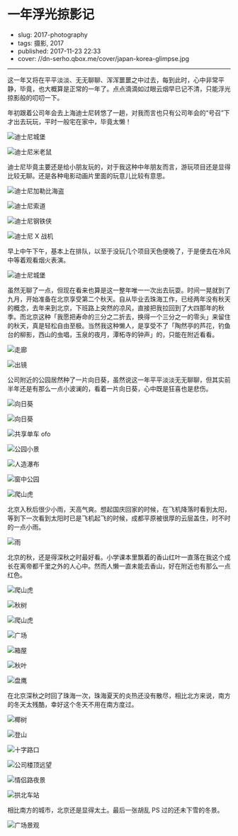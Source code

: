 # 一年浮光掠影记

- slug: 2017-photography
- tags: 摄影, 2017
- published: 2017-11-23 22:33
- cover: //dn-serho.qbox.me/cover/japan-korea-glimpse.jpg

-------------------------

这一年又将在平平淡淡、无无聊聊、浑浑噩噩之中过去，每到此时，心中非常平静，毕竟，也大概算是正常的一年了。点点滴滴如过眼云烟早已记不清，只能浮光掠影般的叨叨一下。

年初跟着公司年会去上海迪士尼转悠了一趟，对我而言也只有公司年会的“号召”下才出去玩玩，平时一般宅在家中，毕竟太懒！

![迪士尼城堡](//dn-serho.qbox.me/blog/20171223-0.jpg "不拍一张城堡鬼知道你去的是迪士尼")

![迪士尼米老鼠](//dn-serho.qbox.me/blog/20171223-1.jpg "有米老鼠其实也可以")

迪士尼毕竟主要还是给小朋友玩的，对于我这种中年朋友而言，游玩项目还是显得比较无聊。还是各种电影动画片里面的玩意儿比较有意思。

![迪士尼加勒比海盗](//dn-serho.qbox.me/blog/20171223-2.jpg "感受一下加勒比海盗")

![迪士尼索道](//dn-serho.qbox.me/blog/20171223-3.jpg "感觉比较有意思的项目")

![迪士尼钢铁侠](//dn-serho.qbox.me/blog/20171223-4.jpg "反浩克装甲")

![迪士尼 X 战机](//dn-serho.qbox.me/blog/20171223-6.jpg "X 战机，拍糊了")

早上中午下午，基本上在排队，以至于没玩几个项目天色便晚了，于是便去在冷风中等着观看烟火表演。

![迪士尼城堡](//dn-serho.qbox.me/blog/20171223-5.jpg "夜晚的城堡")

虽然无聊了一点，但现在看来也算是这一整年唯一一次出去玩耍。时间一晃就到了九月，开始准备在北京享受第二个秋天。自从毕业去珠海工作，已经两年没有秋天的概念，去年来到北京，下班路上突然的凉风，直接把我拉回到了大四那年的秋季。而北京这种「我愿把寿命的三分之二折去，换得一个三分之一的零头」来留住的秋天，真是轻松自由至极。当然我这种懒人，是享受不了「陶然亭的芦花，钓鱼台的柳影，西山的虫唱，玉泉的夜月，潭柘寺的钟声」的，只能在附近看看。

![走廊](//dn-serho.qbox.me/blog/20171223-7.jpg)

![出镜](//dn-serho.qbox.me/blog/20171223-8.jpg "真人太丑看个影子得了")

公司附近的公园居然种了一片向日葵，虽然说这一年平平淡淡无无聊聊，但其实前半年还是有那么一点小波澜的，看着一片向日葵，心中既是狂喜也是悲伤。

![向日葵](//dn-serho.qbox.me/blog/20171223-9.jpg)

![向日葵](//dn-serho.qbox.me/blog/20171223-10.jpg)

![共享单车 ofo](//dn-serho.qbox.me/blog/20171223-11.jpg "共享经济腾飞的一年")

![公园小景](//dn-serho.qbox.me/blog/20171223-12.jpg)

![人造瀑布](//dn-serho.qbox.me/blog/20171223-13.jpg)

![窗中公园](//dn-serho.qbox.me/blog/20171223-14.jpg)

![爬山虎](//dn-serho.qbox.me/blog/20171223-15.jpg "初秋的爬山虎")

北京入秋后很少小雨，天高气爽。想起国庆回家的时候，在飞机降落时看到太阳，等到下一次看到太阳时已是飞机起飞的时候，成都平原被很厚的云层盖住，时不时的一点小雨。

![雨](//dn-serho.qbox.me/blog/20171223-16.jpg "雨后没有晴")

北京的秋，还是得深秋之时最好看。小学课本里飘着的香山红叶一直落在我这个成长在离帝都千里之外的人心中。然而人懒一直未能去香山，好在附近也有那么一点红色。

![爬山虎](//dn-serho.qbox.me/blog/20171223-17.jpg "深秋的爬山虎")

![秋树](//dn-serho.qbox.me/blog/20171223-18.jpg)

![爬山虎](//dn-serho.qbox.me/blog/20171223-19.jpg)

![广场](//dn-serho.qbox.me/blog/20171223-20.jpg)

![箱屋](//dn-serho.qbox.me/blog/20171223-21.jpg)

![秋叶](//dn-serho.qbox.me/blog/20171223-22.jpg "枫叶红于二月花")

![盘鹰](//dn-serho.qbox.me/blog/20171223-23.jpg "盘鹰晨练的人")

在北京深秋之时回了珠海一次，珠海夏天的炎热还没有散尽，相比北方来说，南方的冬天太残酷，幸好这个冬天不用在南方度过。

![椰树](//dn-serho.qbox.me/blog/20171223-24.jpg)

![登山](//dn-serho.qbox.me/blog/20171223-26.jpg "南方的淡蓝天，北方的深蓝天")

![十字路口](//dn-serho.qbox.me/blog/20171223-27.jpg "以前上下班路过的十字路口")

![公司楼顶远望](//dn-serho.qbox.me/blog/20171223-28.jpg "公司楼顶远眺")

![情侣路夜景](//dn-serho.qbox.me/blog/20171223-29.jpg "太晚，瞎拍情侣路夜景")

![拱北车站](//dn-serho.qbox.me/blog/20171223-30.jpg)

相比南方的城市，北京还是显得太土。最后一张胡乱 PS 过的还未下雪的冬景。

![广场景观](//dn-serho.qbox.me/blog/20171223-31.jpg)
